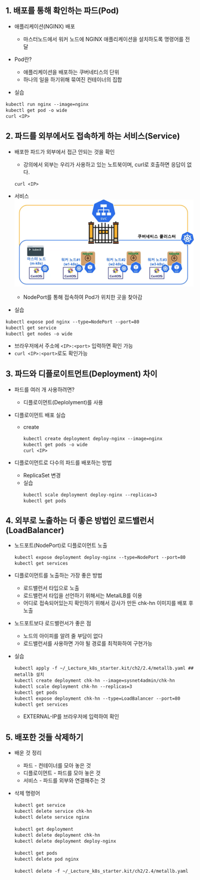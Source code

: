 ## 1. 배포를 통해 확인하는 파드(Pod)
* 애플리케이션(NGINX) 배포
  * 마스터노드에서 워커 노드에 NGINX 애플리케이션을 설치하도록 명령어를 전달

* Pod란?
  * 애플리케이션을 배포하는 쿠버네티스의 단위
  * 하나의 일을 하기위해 묶여진 컨테이너의 집합

* 실습
```
kubectl run nginx --image=nginx
kubectl get pod -o wide
curl <IP>
```

## 2. 파드를 외부에서도 접속하게 하는 서비스(Service)
* 배포한 파드가 외부에서 접근 안되는 것을 확인
  * 강의에서 외부는 우리가 사용하고 있는 노트북이며, curl로 호출하면 응답이 없다.
  ```
  curl <IP>
  ```

* 서비스
![service](./assets/kube_service.png)
  * NodePort를 통해 접속하여 Pod가 위치한 곳을 찾아감

* 실습
```
kubectl expose pod nginx --type=NodePort --port=80
kubectl get service
kubectl get nodes -o wide
```

* 브라우저에서 주소에 `<IP>:<port>` 입력하면 확인 가능
* `curl <IP>:<port>`로도 확인가능

## 3. 파드와 디플로이트먼트(Deployment) 차이
* 파드를 여러 개 사용하려면?
  * 디플로이먼트(Deplolyment)를 사용

* 디플로이먼트 배포 실습
  * create
    ```
    kubectl create deployment deploy-nginx --image=nginx
    kubectl get pods -o wide
    curl <IP>
    ```

* 디플로이먼트로 다수의 파드를 배포하는 방법
  * ReplicaSet 변경
  * 실습
    ```
    kubectl scale deployment deploy-nginx --replicas=3
    kubectl get pods
    ```

## 4. 외부로 노출하는 더 좋은 방법인 로드밸런서(LoadBalancer)
* 노드포트(NodePort)로 디플로이먼트 노출
  ```
  kubectl expose deployment deploy-nginx --type=NodePort --port=80
  kubectl get services
  ```

* 디플로이먼트를 노출하는 가장 좋은 방법
  * 로드밸런서 타입으로 노출
  * 로드밸런서 타입을 선언하기 위해서는 MetalLB를 이용
  * 어디로 접속되어있는지 확인하기 위해서 강사가 만든 chk-hn 이미지를 배포 후 노출

* 노드포트보다 로드밸런서가 좋은 점
  * 노드의 아이피를 알려 줄 부담이 없다
  * 로드밸런서를 사용하면 가야 될 경로를 최적화하여 구현가능

* 실습
  ```
  kubectl apply -f ~/_Lecture_k8s_starter.kit/ch2/2.4/metallb.yaml ## metallb 설치
  kubectl create deployment chk-hn --image=sysnet4admin/chk-hn
  kubectl scale deployment chk-hn --replicas=3
  kubectl get pods
  kubectl expose deployment chk-hn --type=LoadBalancer --port=80
  kubectl get services
  ```
  * EXTERNAL-IP를 브라우저에 입력하여 확인

## 5. 배포한 것들 삭제하기
* 배운 것 정리
  * 파드 - 컨테이너를 모아 놓은 것
  * 디플로이먼트 - 파드를 모아 놓은 것
  * 서비스 - 파드를 외부와 연결해주는 것

* 삭제 명령어
  ```
  kubectl get service
  kubectl delete service chk-hn
  kubectl delete service nginx

  kubectl get deployment
  kubectl delete deployment chk-hn
  kubectl delete deployment deploy-nginx

  kubectl get pods
  kubectl delete pod nginx

  kubectl delete -f ~/_Lecture_k8s_starter.kit/ch2/2.4/metallb.yaml
  ```